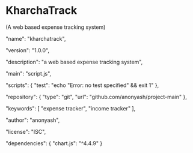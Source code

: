 # KharchaTrack 
(A web based expense tracking system)



  "name": "kharchatrack",
  
  "version": "1.0.0",
  
  "description": "a web based expense tracking system",
  
  "main": "script.js",
  
  "scripts": {
    "test": "echo \"Error: no test specified\" && exit 1"
  },
  
  "repository": {
    "type": "git",
    "url": "github.com/anonyash/project-main"
  },
  
  "keywords": [
    "expense tracker",
    "income tracker"
  ],
  
  "author": "anonyash",
  
  "license": "ISC",
  
  "dependencies": {
    "chart.js": "^4.4.9"
  }

